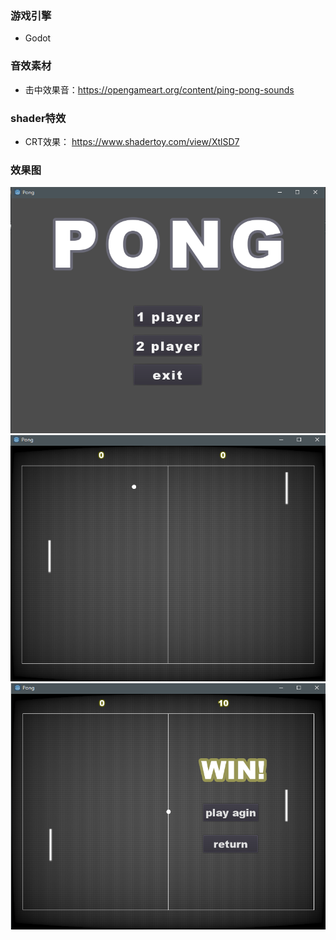 ### 游戏引擎
* Godot

### 音效素材
* 击中效果音：https://opengameart.org/content/ping-pong-sounds

### shader特效
* CRT效果： https://www.shadertoy.com/view/XtlSD7

### 效果图
![](docs/title.png)
![](docs/game.png)
![](docs/gameover.png)